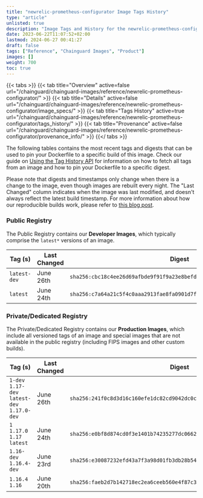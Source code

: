 ```yaml
---
title: "newrelic-prometheus-configurator Image Tags History"
type: "article"
unlisted: true
description: "Image Tags and History for the newrelic-prometheus-configurator Chainguard Image"
date: 2023-06-22T11:07:52+02:00
lastmod: 2024-06-27 00:41:27
draft: false
tags: ["Reference", "Chainguard Images", "Product"]
images: []
weight: 700
toc: true
---
```


{{< tabs >}}
{{< tab title="Overview" active=false url="/chainguard/chainguard-images/reference/newrelic-prometheus-configurator/" >}}
{{< tab title="Details" active=false url="/chainguard/chainguard-images/reference/newrelic-prometheus-configurator/image_specs/" >}}
{{< tab title="Tags History" active=true url="/chainguard/chainguard-images/reference/newrelic-prometheus-configurator/tags_history/" >}}
{{< tab title="Provenance" active=false url="/chainguard/chainguard-images/reference/newrelic-prometheus-configurator/provenance_info/" >}}
{{</ tabs >}}

The following tables contains the most recent tags and digests that can be used to pin your Dockerfile to a specific build of this image. Check our guide on [Using the Tag History API](/chainguard/chainguard-images/using-the-tag-history-api/) for information on how to fetch all tags from an image and how to pin your Dockerfile to a specific digest.

Please note that digests and timestamps only change when there is a change to the image, even though images are rebuilt every night. The "Last Changed" column indicates when the image was last modified, and doesn't always reflect the latest build timestamp. For more information about how our reproducible builds work, please refer to [this blog post](https://www.chainguard.dev/unchained/reproducing-chainguards-reproducible-image-builds).

### Public Registry
The Public Registry contains our **Developer Images**, which typically comprise the `latest*` versions of an image.

| Tag (s)       | Last Changed | Digest                                                                    |
|---------------|--------------|---------------------------------------------------------------------------|
|  `latest-dev` | June 26th    | `sha256:cbc18c4ee26d69afbde9f91f9a23e8befddff26515f8c5b16b167485071e78b4` |
|  `latest`     | June 24th    | `sha256:c7a64a21c5f4c0aaa2913fae8fa0901d7ff0ebfe968f7e656a45ac759acf3038` |


### Private/Dedicated Registry
The Private/Dedicated Registry contains our **Production Images**, which include all versioned tags of an image and special images that are not available in the public registry (including FIPS images and other custom builds).

| Tag (s)                                       | Last Changed | Digest                                                                    |
|-----------------------------------------------|--------------|---------------------------------------------------------------------------|
|  `1-dev` `1.17-dev` `latest-dev` `1.17.0-dev` | June 26th    | `sha256:241f0c8d3d16c160efe1dc82cd9042dc0c5db64f8561144e02f22f9f3d79d5a2` |
|  `1` `1.17.0` `1.17` `latest`                 | June 24th    | `sha256:e0bf8d874cd0f3e1401b74235277dc06621abea765d22f76d55bcc7d623d6dfa` |
|  `1.16-dev` `1.16.4-dev`                      | June 23rd    | `sha256:e30087232efd43a7f3a98d01fb3db28b5477a73bfcf55f72de75c31c46adf7ca` |
|  `1.16.4` `1.16`                              | June 20th    | `sha256:faeb2d7b142718ec2ea6ceeb560e4f87c3cd8a96a0754483747b23a9abd16edb` |

